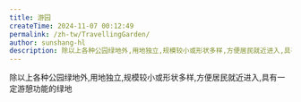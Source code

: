 ```yaml
---
title: 游园
createTime: 2024-11-07 00:12:49
permalink: /zh-tw/TravellingGarden/
author: sunshang-hl
description: 除以上各种公园绿地外,用地独立,规模较小或形状多样,方便居民就近进入,具有一定游憩功能的绿地
---
```


除以上各种公园绿地外,用地独立,规模较小或形状多样,方便居民就近进入,具有一定游憩功能的绿地